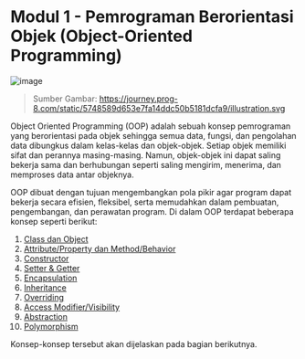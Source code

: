# Modul 1 - Pemrograman Berorientasi Objek (Object-Oriented Programming)
![image](https://github.com/lab-kcks/Modul-STRUKDAT/assets/115382618/4cb19824-571a-4ea0-af3d-db3442d8e508)
> Sumber Gambar: https://journey.prog-8.com/static/5748589d653e7fa14ddc50b5181dcfa9/illustration.svg

Object Oriented Programming (OOP) adalah sebuah konsep pemrograman yang berorientasi pada objek sehingga semua data, fungsi, dan pengolahan data dibungkus dalam kelas-kelas dan objek-objek. Setiap objek memiliki sifat dan perannya masing-masing. Namun, objek-objek ini dapat saling bekerja sama dan berhubungan seperti saling mengirim, menerima, dan memproses data antar objeknya.

OOP dibuat dengan tujuan mengembangkan pola pikir agar program dapat bekerja secara efisien, fleksibel, serta memudahkan dalam pembuatan, pengembangan, dan perawatan program. Di dalam OOP terdapat beberapa konsep seperti berikut:

1. [Class dan Object](https://github.com/lab-kcks/modul-strukdat-pbo/blob/main/Modul%201/Class-and-Object.md)
3. [Attribute/Property dan Method/Behavior](https://github.com/lab-kcks/modul-strukdat-pbo/blob/main/Modul%201/Attribute-Property-and-Method-Behavior.md)
5. [Constructor](https://github.com/lab-kcks/modul-strukdat-pbo/blob/main/Modul%201/Constructor.md)
6. [Setter & Getter](https://github.com/lab-kcks/modul-strukdat-pbo/blob/main/Modul%201/Setter-%26-Getter.md)
7. [Encapsulation](https://github.com/lab-kcks/modul-strukdat-pbo/blob/main/Modul%201/Encapsulation.md)
8. [Inheritance](https://github.com/lab-kcks/modul-strukdat-pbo/blob/main/Modul%201/Inheritance.md)
9. [Overriding](https://github.com/lab-kcks/modul-strukdat-pbo/blob/main/Modul%201/Overriding.md)
10. [Access Modifier/Visibility](https://github.com/lab-kcks/modul-strukdat-pbo/blob/main/Modul%201/Access-Modifier--Visibility.md)
11. [Abstraction](https://github.com/lab-kcks/modul-strukdat-pbo/blob/main/Modul%201/Abstraction.md)
12. [Polymorphism](https://github.com/lab-kcks/modul-strukdat-pbo/blob/main/Modul%201/Polymorphism.md)

Konsep-konsep tersebut akan dijelaskan pada bagian berikutnya.